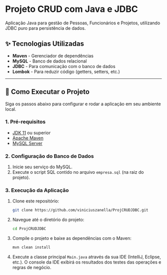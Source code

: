 # Projeto CRUD com Java e JDBC

Aplicação Java para gestão de Pessoas, Funcionários e Projetos, utilizando JDBC puro para persistência de dados.

## ✨ Tecnologias Utilizadas

*   **Maven** - Gerenciador de dependências
*   **MySQL** - Banco de dados relacional
*   **JDBC** - Para comunicação com o banco de dados
*   **Lombok** - Para reduzir código (getters, setters, etc.)

---

## 🚀 Como Executar o Projeto

Siga os passos abaixo para configurar e rodar a aplicação em seu ambiente local.

### 1. Pré-requisitos

*   [JDK 11](https://www.oracle.com/java/technologies/javase/jdk11-archive-downloads.html) ou superior
*   [Apache Maven](https://maven.apache.org/download.cgi)
*   [MySQL Server](https://dev.mysql.com/downloads/mysql/)

### 2. Configuração do Banco de Dados

1.  Inicie seu serviço do MySQL.
2.  Execute o script SQL contido no arquivo `empresa.sql` (na raiz do projeto).

### 3. Execução da Aplicação

1.  Clone este repositório:
    ```bash
    git clone https://github.com/viniciuszanella/ProjCRUDJDBC.git
    ```

2.  Navegue até o diretório do projeto:
    ```bash
    cd ProjCRUDJDBC
    ```

3.  Compile o projeto e baixe as dependências com o Maven:
    ```bash
    mvn clean install
    ```

4.  Execute a classe principal `Main.java` através da sua IDE (IntelliJ, Eclipse, etc.). O console da IDE exibirá os resultados dos testes das operações e regras de negócio.
